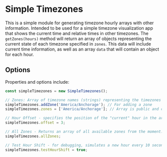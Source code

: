 # Simple Timezones
This is a simple module for generating timezone hourly arrays with other information. Intended to be used for a simple timezone visualization app that shows the current time and relative times in other timezones. The `getZones(hours)` method will return an array of objects representing the current state of each timezone specified in `zones`. This data will include current time information, as well as an array `data` that will contain an object for each hour.

## Options
Properties and options include:
```js
const simpleTimezones = new SimpleTimezones();

// Zones: Array of timezone names (strings) representing the timezones to monitor
simpleTimezones.addZone('America/Anchorage'); // For adding a zone
simpleTimezones.zones = ['America/Anchorage']; // Array is public and can be replaced entirely

// Hour Offset - specifies the position of the "current" hour in the array of hour objects for each zone
simpleTimezones.offset = 3;

// All Zones - Returns an array of all available zones from the moment.js module
simpleTimezones.allZones;

// Test Hour Shift - for debugging, simulates a new hour every 10 seconds.
simpleTimezones.testHourShift = true;
```
